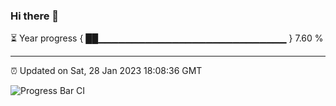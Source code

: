 ### Hi there 👋

⏳ Year progress { ██▁▁▁▁▁▁▁▁▁▁▁▁▁▁▁▁▁▁▁▁▁▁▁▁▁▁▁▁ } 7.60 %

---

⏰ Updated on Sat, 28 Jan 2023 18:08:36 GMT

![Progress Bar CI](https://github.com/Shyam-Makwana/GitHub-Actions-Demo/workflows/Progress%20Bar%20CI/badge.svg)
